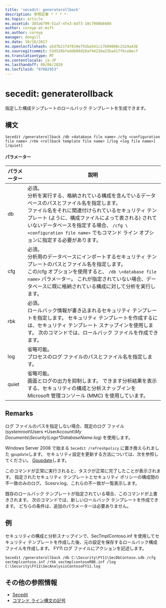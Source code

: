 ```yaml
---
title: 'secedit: generaterollback'
description: 参照記事 * * * *-
ms.topic: article
ms.assetid: 385a6799-51a7-4fe3-bd73-10c7998b6680
author: coreyp-at-msft
ms.author: coreyp
manager: dongill
ms.date: 10/16/2017
ms.openlocfilehash: a5d7b21f47019e791ba541c17b99080c2324a43b
ms.sourcegitcommit: 53d526bfeddb89d28af44210a23ba417f6ce0ecf
ms.translationtype: MT
ms.contentlocale: ja-JP
ms.lasthandoff: 08/06/2020
ms.locfileid: "87882953"
---
```

# <a name="seceditgeneraterollback"></a>secedit: generaterollback



指定した構成テンプレートのロールバック テンプレートを生成できます。

## <a name="syntax"></a>構文

```
Secedit /generaterollback /db <database file name> /cfg <configuration file name> /rbk <rollback template file name> [/log <log file name>] [/quiet]
```

#### <a name="parameters"></a>パラメーター

|パラメーター|説明|
|---------|-----------|
|db|必須。</br>分析を実行する、格納されている構成を含んでいるデータベースのパスとファイル名を指定します。</br>ファイル名をそれに関連付けられているセキュリティ テンプレート (ように、構成ファイルによって表される) されていないデータベースを指定する場合、 `/cfg \<configuration file name>` でもコマンド ライン オプションに指定する必要があります。|
|cfg|必須。</br>分析用のデータベースにインポートするセキュリティ テンプレートのパスとファイル名を指定します。</br>この/cfg オプションを使用すると、 `/db \<database file name>` パラメーター。 これが指定されていない場合、データベースに既に格納されている構成に対して分析を実行します。|
|rbk|必須。</br>ロールバック情報が書き込まれるセキュリティ テンプレートを指定します。 セキュリティ テンプレートを作成するには、セキュリティ テンプレート スナップインを使用します。 次のコマンドでは、ロールバック ファイルを作成できます。|
|log|省略可能。</br>プロセスのログ ファイルのパスとファイル名を指定します。|
|quiet|省略可能。</br>画面とログの出力を抑制します。 できます分析結果を表示する、セキュリティの構成と分析スナップインを Microsoft 管理コンソール (MMC) を使用しています。|

## <a name="remarks"></a>Remarks

ログ ファイルのパスを指定しない場合、既定のログ ファイル (*systemroot*\Users \*UserAccount<em>\My Documents\Security\Logs\*DatabaseName</em>.log) を使用します。

Windows Server 2008 で始まる `Secedit /refreshpolicy` に置き換えられました `gpupdate`します。 セキュリティ設定を更新する方法については、次を参照してください。 [Gpupdate](gpupdate.md)します。

このコマンドが正常に実行されると、タスクが正常に完了したことが表示されます。 指定されたセキュリティ テンプレートとセキュリティ ポリシーの構成間の不一致のみのログ。 Scesrv.log、これらの不一致が一覧表示します。

既存のロールバック テンプレートが指定されている場合、このコマンドが上書きされます。 次のコマンドでは、新しいロールバック テンプレートを作成できます。 どちらの条件は、追加のパラメーターは必要ありません。

## <a name="examples"></a>例

セキュリティの構成と分析スナップインで、SecTmplContoso.inf を使用してセキュリティ テンプレートを作成した後、元の設定を保存するロールバック構成ファイルを作成します。 FY11 ログ ファイルにアクションを記述します。
```
Secedit /generaterollback /db C:\Security\FY11\SecDbContoso.sdb /cfg sectmplcontoso.inf /rbk sectmplcontosoRBK.inf /log C:\Security\FY11\SecAnalysisContosoFY11.log
```

## <a name="additional-references"></a>その他の参照情報

-   [Secedit](secedit.md)
- [コマンド ライン構文の記号](command-line-syntax-key.md)